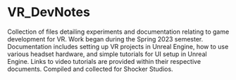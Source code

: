 # VR_DevNotes
Collection of files detailing experiments and documentation relating to game development for VR.
Work began during the Spring 2023 semester.
Documentation includes setting up VR projects in Unreal Engine, how to use various headset hardware, and simple tutorials for UI setup in Unreal Engine.
Links to video tutorials are provided within their respective documents.
Compiled and collected for Shocker Studios.

